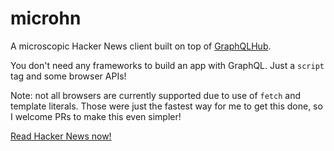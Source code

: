 # microhn

A microscopic Hacker News client built on top of [GraphQLHub](https://www.graphqlhub.com/).

You don't need any frameworks to build an app with GraphQL. Just a `script` tag and some browser APIs!

Note: not all browsers are currently supported due to use of `fetch` and template literals. Those were just the fastest way for me to get this done, so I welcome PRs to make this even simpler!

[Read Hacker News now!](http://stubailo.github.io/microhn/)
